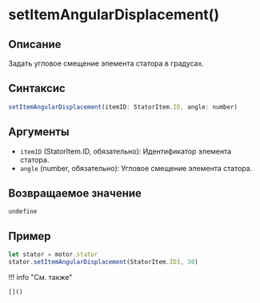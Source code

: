 # setItemAngularDisplacement()

## Описание
Задать угловое смещение элемента статора в градусах.

## Синтаксис
```javascript
setItemAngularDisplacement(itemID: StatorItem.ID, angle: number)
```

## Аргументы
- `itemID` (StatorItem.ID, обязательно): Идентификатор элемента статора.
- `angle` (number, обязательно): Угловое смещение элемента статора.

## Возвращаемое значение
`undefine`

## Пример
```javascript linenums="1"
let stator = motor.stator
stator.setItemAngularDisplacement(StatorItem.ID1, 30)
```

!!! info "См. также"

    []()

